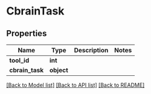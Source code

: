 # CbrainTask

## Properties
Name | Type | Description | Notes
------------ | ------------- | ------------- | -------------
**tool_id** | **int** |  | 
**cbrain_task** | **object** |  | 

[[Back to Model list]](../README.md#documentation-for-models) [[Back to API list]](../README.md#documentation-for-api-endpoints) [[Back to README]](../README.md)


